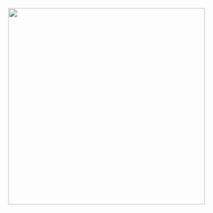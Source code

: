 <img src= "https://github.com/user-attachments/assets/c4954f75-d371-47b8-b151-0f110118f958" width="400">
